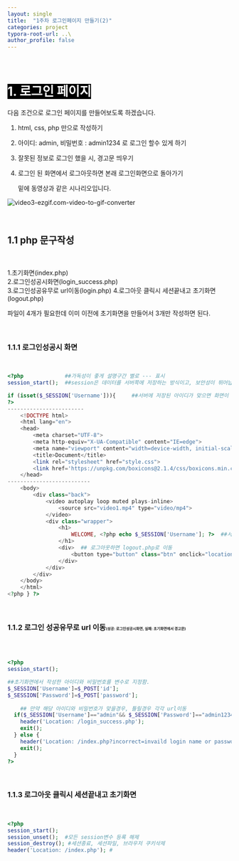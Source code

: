 ```yaml
---
layout: single
title:  "1주차 로그인페이지 만들기(2)"
categories: project
typora-root-url: ..\
author_profile: false
---
```


<br>

# <span style="background:#000000; color:#ffffff">1. 로그인 페이지</span>

다음 조건으로 로그인 페이지를 만들어보도록 하겠습니다.  

1. html, css, php 만으로 작성하기

2. 아이디: admin, 비밀번호 : admin1234 로 로그인 할수 있게 하기

3. 잘못된 정보로 로그인 했을 시, 경고문 띄우기

4. 로그인 된 화면에서 로그아웃하면 본래 로그인화면으로 돌아가기  

   밑에 동영상과 같은 시나리오입니다.

![video3-ezgif.com-video-to-gif-converter](/images/2024-04-29-3/video3-ezgif.com-video-to-gif-converter.gif)

<br>

## 1.1 php 문구작성

<br>

1.초기화면(index.php)  
2.로그인성공시화면(login_success.php)  	
3.로그인성공유무로 url이동(login.php)
4.로그아웃 클릭시 세션끝내고 초기화면(logout.php)

파일이 4개가 필요한데 이미 이전에 초기화면을 만들어서 3개만 작성하면 된다.

<br>

### 1.1.1 로그인성공시 화면

 <br>

```php
<?php             ##가독성이 좋게 설명구간 별로 --- 표시
session_start();  ##session은 데이터를 서버쪽에 저장하는 방식이고, 보안성이 뛰어납니다.

if (isset($_SESSION['Username'])){     ##서버에 저장된 아이디가 맞으면 화면이 나오도록하는 if문구
?>
------------------------
    <!DOCTYPE html>
    <html lang="en">
    <head>
        <meta charset="UTF-8">
        <meta http-equiv="X-UA-Compatible" content="IE=edge">
        <meta name="viewport" content="width=device-width, initial-scale=1.0">
        <title>Document</title>
        <link rel="stylesheet" href="style.css">
        <link href='https://unpkg.com/boxicons@2.1.4/css/boxicons.min.css' rel='stylesheet'>
    </head>
--------------------------
    <body>
        <div class="back">
            <video autoplay loop muted plays-inline>
                <source src="video1.mp4" type="video/mp4">
            </video>
            <div class="wrapper">
                <h1>
                    WELCOME, <?php echo $_SESSION['Username']; ?>  ##서버에 저장된 아이디 출력
                </h1>
                <div>  ## 로그아웃하면 logout.php로 이동
                    <button type="button" class="btn" onclick="location.href='logout.php'">Logout</button>
                </div>
            </div>
        </div>  
    </body>
    </html>
<?php } ?>
```

<br>

### 1.1.2 로그인 성공유무로 url 이동<span style="font-size:50%">(성공: 로그인성공시화면, 실패: 초기화면에서 경고문)</span>

<br>

```php

<?php
session_start();

##초기화면에서 작성한 아이디와 비밀번호를 변수로 지정함.
$_SESSION['Username']=$_POST['id'];
$_SESSION['Password']=$_POST['password'];
	
	## 만약 해당 아이디와 비밀번호가 맞을경우, 틀릴경우 각각 url이동 
  if($_SESSION['Username']=="admin"&& $_SESSION['Password']=="admin1234"){
    header('Location: /login_success.php');
    exit();
  } else { 
    header('Location: /index.php?incorrect=invaild login name or password');
    exit();
  }
?>
```

<br>

### 1.1.3 로그아웃 클릭시 세션끝내고 초기화면

<br>

```php
<?php
session_start();
session_unset();  #모든 session변수 등록 해제
session_destroy(); #세션종료, 세션파일, 브라우저 쿠키삭제
header('Location: /index.php'); #
```

